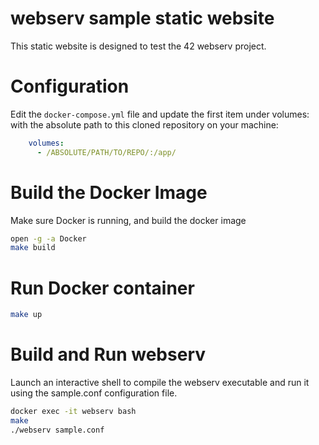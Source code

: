 # webserv sample static website
This static website is designed to test the 42 webserv project.

# Configuration
Edit the `docker-compose.yml` file and update the first item under volumes: with the absolute path to this cloned repository on your machine:
```yml
    volumes:
      - /ABSOLUTE/PATH/TO/REPO/:/app/
```

# Build the Docker Image
Make sure Docker is running, and build the docker image
```sh
open -g -a Docker
make build
```

# Run Docker container
```sh
make up
```

# Build and Run webserv
Launch an interactive shell to compile the webserv executable and run it using the sample.conf configuration file.
```sh
docker exec -it webserv bash
make
./webserv sample.conf
```
